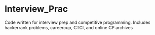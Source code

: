 # Interview_Prac
Code written for interview prep and competitive programming. Includes hackerrank problems, careercup, CTCI, and online CP archives 
